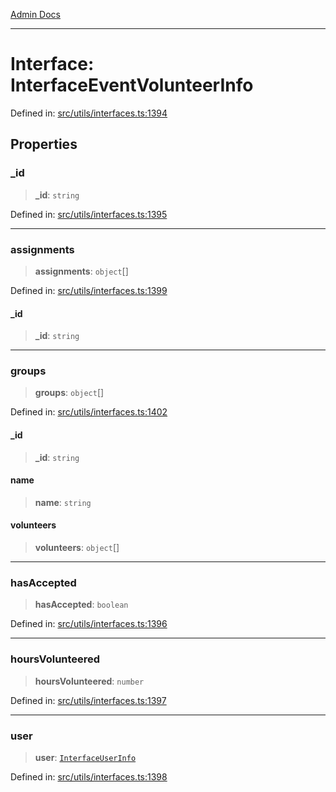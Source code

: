 [Admin Docs](/)

***

# Interface: InterfaceEventVolunteerInfo

Defined in: [src/utils/interfaces.ts:1394](https://github.com/PalisadoesFoundation/talawa-admin/blob/main/src/utils/interfaces.ts#L1394)

## Properties

### \_id

> **\_id**: `string`

Defined in: [src/utils/interfaces.ts:1395](https://github.com/PalisadoesFoundation/talawa-admin/blob/main/src/utils/interfaces.ts#L1395)

***

### assignments

> **assignments**: `object`[]

Defined in: [src/utils/interfaces.ts:1399](https://github.com/PalisadoesFoundation/talawa-admin/blob/main/src/utils/interfaces.ts#L1399)

#### \_id

> **\_id**: `string`

***

### groups

> **groups**: `object`[]

Defined in: [src/utils/interfaces.ts:1402](https://github.com/PalisadoesFoundation/talawa-admin/blob/main/src/utils/interfaces.ts#L1402)

#### \_id

> **\_id**: `string`

#### name

> **name**: `string`

#### volunteers

> **volunteers**: `object`[]

***

### hasAccepted

> **hasAccepted**: `boolean`

Defined in: [src/utils/interfaces.ts:1396](https://github.com/PalisadoesFoundation/talawa-admin/blob/main/src/utils/interfaces.ts#L1396)

***

### hoursVolunteered

> **hoursVolunteered**: `number`

Defined in: [src/utils/interfaces.ts:1397](https://github.com/PalisadoesFoundation/talawa-admin/blob/main/src/utils/interfaces.ts#L1397)

***

### user

> **user**: [`InterfaceUserInfo`](InterfaceUserInfo.md)

Defined in: [src/utils/interfaces.ts:1398](https://github.com/PalisadoesFoundation/talawa-admin/blob/main/src/utils/interfaces.ts#L1398)
